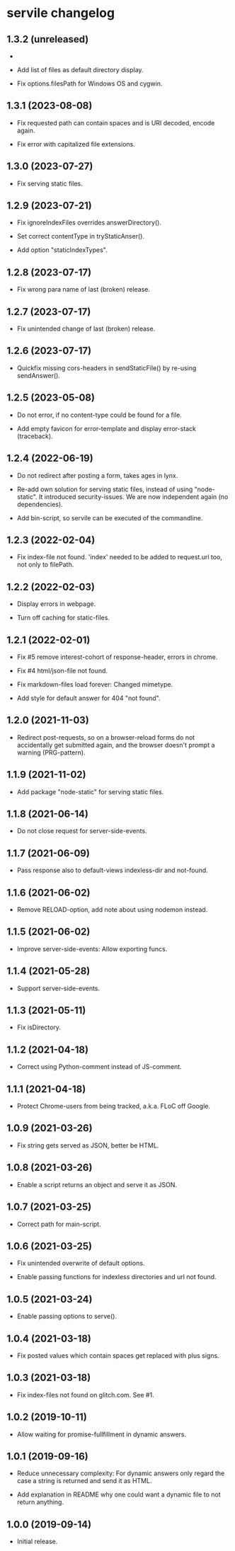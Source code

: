 # servile changelog


## 1.3.2 (unreleased)

* 

* Add list of files as default directory display.

* Fix options.filesPath for Windows OS and cygwin.


## 1.3.1 (2023-08-08)

* Fix requested path can contain spaces and
  is URI decoded, encode again.

* Fix error with capitalized file extensions.


## 1.3.0 (2023-07-27)

* Fix serving static files.


## 1.2.9 (2023-07-21)

* Fix ignoreIndexFiles overrides answerDirectory().

* Set correct contentType in tryStaticAnser().

* Add option "staticIndexTypes".


## 1.2.8 (2023-07-17)

* Fix wrong para name of last (broken) release.


## 1.2.7 (2023-07-17)

* Fix unintended change of last (broken) release.


## 1.2.6 (2023-07-17)

* Quickfix missing cors-headers in sendStaticFile() by
  re-using sendAnswer().


## 1.2.5 (2023-05-08)

* Do not error, if no content-type could be found for a file.

* Add empty favicon for error-template and display
  error-stack (traceback).


## 1.2.4 (2022-06-19)

* Do not redirect after posting a form, takes ages in lynx.

* Re-add own solution for serving static files, instead of
  using "node-static". It introduced security-issues. We
  are now independent again (no dependencies).

* Add bin-script, so servile can be executed of the commandline.


## 1.2.3 (2022-02-04)

* Fix index-file not found. 'index' needed to be added to
  request.url too, not only to filePath.


## 1.2.2 (2022-02-03)

* Display errors in webpage.

* Turn off caching for static-files.


## 1.2.1 (2022-02-01)

* Fix #5 remove interest-cohort of response-header, errors in chrome.

* Fix #4 html/json-file not found.

* Fix markdown-files load forever: Changed mimetype.

* Add style for default answer for 404 "not found".

## 1.2.0 (2021-11-03)

* Redirect post-requests, so on a browser-reload forms do not
  accidentally get submitted again, and the browser doesn't
  prompt a warning (PRG-pattern).

## 1.1.9 (2021-11-02)

* Add package "node-static" for serving static files.

## 1.1.8 (2021-06-14)

* Do not close request for server-side-events.

## 1.1.7 (2021-06-09)

* Pass response also to default-views indexless-dir and not-found.

## 1.1.6 (2021-06-02)

* Remove RELOAD-option, add note about using nodemon instead.

## 1.1.5 (2021-06-02)

* Improve server-side-events: Allow exporting funcs.

## 1.1.4 (2021-05-28)

* Support server-side-events.

## 1.1.3 (2021-05-11)

* Fix isDirectory.

## 1.1.2 (2021-04-18)

* Correct using Python-comment instead of JS-comment.

## 1.1.1 (2021-04-18)

* Protect Chrome-users from being tracked, a.k.a. FLoC off Google.

## 1.0.9 (2021-03-26)

* Fix string gets served as JSON, better be HTML.

## 1.0.8 (2021-03-26)

* Enable a script returns an object and serve it as JSON.

## 1.0.7 (2021-03-25)

* Correct path for main-script.

## 1.0.6 (2021-03-25)

* Fix unintended overwrite of default options.

* Enable passing functions for indexless directories and url not found.

## 1.0.5 (2021-03-24)

* Enable passing options to serve().

## 1.0.4 (2021-03-18)

* Fix posted values which contain spaces get replaced with plus signs.

## 1.0.3 (2021-03-18)

* Fix index-files not found on glitch.com. See #1.


## 1.0.2 (2019-10-11)

* Allow waiting for promise-fullfillment in dynamic answers.


## 1.0.1 (2019-09-16)

* Reduce unnecessary complexity: For dynamic answers only
  regard the case a string is returned and send it as HTML.

* Add explanation in README why one could want a dynamic file
  to not return anything.


## 1.0.0 (2019-09-14)

* Initial release.

